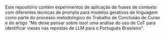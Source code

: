 Este repositório contém experimentos de aplicação de frases de contexto com diferentes técnicas de prompts para modelos gerativos de linguagem como parte do processo metodológico do Trabalho de Conclusão de Curso e do artigo "Me deixe pensar sobre isso! uma análise do uso de CoT para identificar vieses nas repostas de LLM para o Português Brasileiro".
